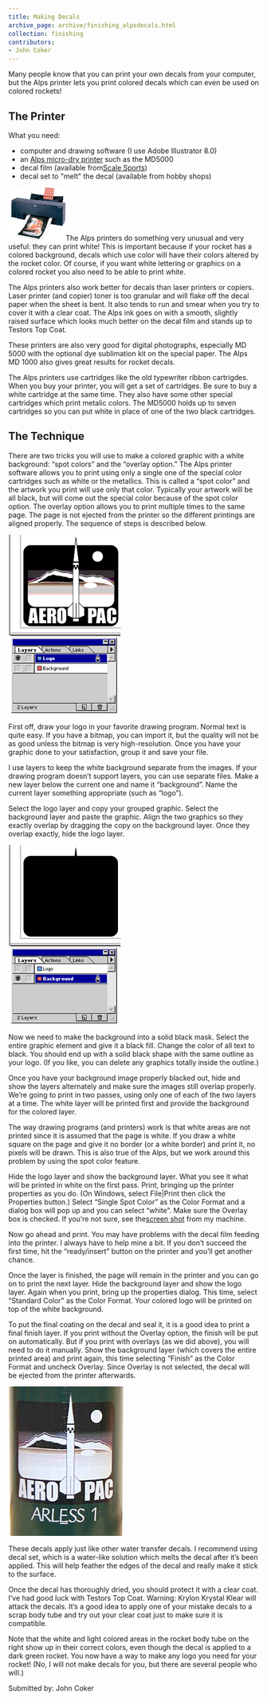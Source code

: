 ```yaml
---
title: Making Decals
archive_page: archive/finishing_alpsdecals.html
collection: finishing
contributors:
- John Coker
---
```

Many people know that you can print your own decals from your computer, but the Alps printer lets you print colored decals which can even be used on colored rockets!

## The Printer

What you need:

- computer and drawing software (I use Adobe Illustrator 8.0)
- an [Alps micro-dry printer](http://www.alpsusa.com/printers/printers.html) such as the MD5000
- decal film (available from[Scale Sports](http://www.detailmaster.com))
- decal set to "melt" the decal (available from hobby shops)

![](/images/alps_md1000.gif)The Alps printers do something very unusual and very useful: they can print white! This is important because if your rocket has a colored background, decals which use color will have their colors altered by the rocket color. Of course, if you want white lettering or graphics on a colored rocket you also need to be able to print white.

The Alps printers also work better for decals than laser printers or copiers. Laser printer (and copier) toner is too granular and will flake off the decal paper when the sheet is bent. It also tends to run and smear when you try to cover it with a clear coat. The Alps ink goes on with a smooth, slightly raised surface which looks much better on the decal film and stands up to Testors Top Coat.

These printers are also very good for digital photographs, especially MD 5000 with the optional dye sublimation kit on the special paper. The Alps MD 1000 also gives great results for rocket decals.

The Alps printers use cartridges like the old typewriter ribbon cartrigdes. When you buy your printer, you will get a set of cartridges. Be sure to buy a white cartridge at the same time. They also have some other special cartridges which print metalic colors. The MD5000 holds up to seven cartridges so you can put white in place of one of the two black cartridges.

## The Technique

There are two tricks you will use to make a colored graphic with a white background: “spot colors” and the “overlay option.” The Alps printer software allows you to print using only a single one of the special color cartridges such as white or the metallics. This is called a “spot color” and the artwork you print will use only that color. Typically your artwork will be all black, but will come out the special color because of the spot color option. The overlay option allows you to print multiple times to the same page. The page is not ejected from the printer so the different printings are aligned properly. The sequence of steps is described below.

![](/images/alps_decalfglayer.gif)

First off, draw your logo in your favorite drawing program. Normal text is quite easy. If you have a bitmap, you can import it, but the quality will not be as good unless the bitmap is very high-resolution. Once you have your graphic done to your satisfaction, group it and save your file.

I use layers to keep the white background separate from the images. If your drawing program doesn’t support layers, you can use separate files. Make a new layer below the current one and name it “background”. Name the current layer something appropriate (such as “logo”).

Select the logo layer and copy your grouped graphic. Select the background layer and paste the graphic. Align the two graphics so they exactly overlap by dragging the copy on the background layer. Once they overlap exactly, hide the logo layer.

![](/images/alps_decalbglayer.gif)

Now we need to make the background into a solid black mask. Select the entire graphic element and give it a black fill. Change the color of all text to black. You should end up with a solid black shape with the same outline as your logo. (If you like, you can delete any graphics totally inside the outline.)

Once you have your background image properly blacked out, hide and show the layers alternately and make sure the images still overlap properly. We’re going to print in two passes, using only one of each of the two layers at a time. The white layer will be printed first and provide the background for the colored layer.

The way drawing programs (and printers) work is that white areas are not printed since it is assumed that the page is white. If you draw a white square on the page and give it no border (or a white border) and print it, no pixels will be drawn. This is also true of the Alps, but we work around this problem by using the spot color feature.

Hide the logo layer and show the background layer. What you see it what will be printed in white on the first pass. Print, bringing up the printer properties as you do. (On Windows, select File|Print then click the Properties button.) Select “Single Spot Color” as the Color Format and a dialog box will pop up and you can select “white”. Make sure the Overlay box is checked. If you’re not sure, see the[screen shot](/images/alps_properties.gif) from my machine.

Now go ahead and print. You may have problems with the decal film feeding into the printer. I always have to help mine a bit. If you don’t succeed the first time, hit the “ready/insert” button on the printer and you’ll get another chance.

Once the layer is finished, the page will remain in the printer and you can go on to print the next layer. Hide the background layer and show the logo layer. Again when you print, bring up the properties dialog. This time, select “Standard Color” as the Color Format. Your colored logo will be printed on top of the white background.

To put the final coating on the decal and seal it, it is a good idea to print a final finish layer. If you print without the Overlay option, the finish will be put on automatically. But if you print with overlays (as we did above), you will need to do it manually. Show the background layer (which covers the entire printed area) and print again, this time selecting “Finish” as the Color Format and uncheck Overlay. Since Overlay is not selected, the decal will be ejected from the printer afterwards.

![](/images/alps_arless1bay.jpg)

These decals apply just like other water transfer decals. I recommend using decal set, which is a water-like solution which melts the decal after it’s been applied. This will help feather the edges of the decal and really make it stick to the surface.

Once the decal has thoroughly dried, you should protect it with a clear coat. I’ve had good luck with Testors Top Coat. Warning: Krylon Krystal Klear will attack the decals. It’s a good idea to apply one of your mistake decals to a scrap body tube and try out your clear coat just to make sure it is compatible.

Note that the white and light colored areas in the rocket body tube on the right show up in their correct colors, even though the decal is applied to a dark green rocket. You now have a way to make any logo you need for your rocket! (No, I will not make decals for you, but there are several people who will.)

Submitted by: John Coker


